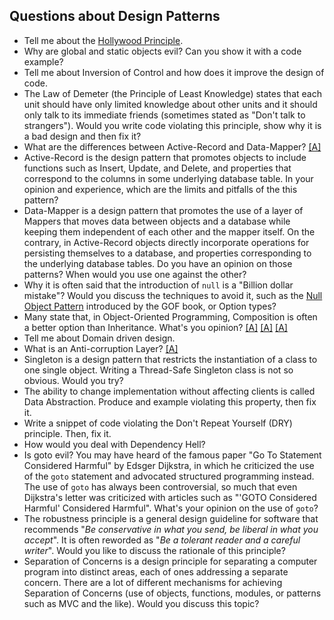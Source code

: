 ## Questions about Design Patterns

* Tell me about the [Hollywood Principle](https://en.wikipedia.org/wiki/Hollywood_principle).
* Why are global and static objects evil? Can you show it with a code example?
* Tell me about Inversion of Control and how does it improve the design of code.
* The Law of Demeter (the Principle of Least Knowledge) states that each unit should have only limited knowledge about other units and it should only talk to its immediate friends (sometimes stated as "Don't talk to strangers"). Would you write code violating this principle, show why it is a bad design and then fix it?
* What are the differences between Active-Record and Data-Mapper? [[A]](http://culttt.com/2014/06/18/whats-difference-active-record-data-mapper/)
* Active-Record is the design pattern that promotes objects to include functions such as Insert, Update, and Delete, and properties that correspond to the columns in some underlying database table. In your opinion and experience, which are the limits and pitfalls of the this pattern?
* Data-Mapper is a design pattern that promotes the use of a layer of Mappers that moves data between objects and a database while keeping them independent of each other and the mapper itself. On the contrary, in Active-Record objects directly incorporate operations for persisting themselves to a database, and properties corresponding to the underlying database tables. Do you have an opinion on those patterns? When would you use one against the other?
* Why it is often said that the introduction of `null` is a "Billion dollar mistake"? Would you discuss the techniques to avoid it, such as the [Null Object Pattern](http://www.tutorialspoint.com/design_pattern/null_object_pattern.htm) introduced by the GOF book, or Option types?
* Many state that, in Object-Oriented Programming, Composition is often a better option than Inheritance. What's you opinion? [[A]](http://stackoverflow.com/questions/2399544/difference-between-inheritance-and-composition) [[A]](http://stackoverflow.com/questions/49002/prefer-composition-over-inheritance) [[A]](https://en.m.wikipedia.org/wiki/Tony_Hoare)
* Tell me about Domain driven design.
* What is an Anti-corruption Layer? [[A]](http://programmers.stackexchange.com/questions/184464/what-is-an-anti-corruption-layer-and-how-is-it-used)
* Singleton is a design pattern that restricts the instantiation of a class to one single object. Writing a Thread-Safe Singleton class is not so obvious. Would you try?
* The ability to change implementation without affecting clients is called Data Abstraction. Produce and example violating this property, then fix it.
* Write a snippet of code violating the Don't Repeat Yourself (DRY) principle. Then, fix it.
* How would you deal with Dependency Hell?
* Is goto evil? You may have heard of the famous paper "Go To Statement Considered Harmful" by Edsger Dijkstra, in which he criticized the use of the `goto` statement and advocated structured programming instead. The use of `goto` has always been controversial, so much that even Dijkstra's letter was criticized with articles such as "'GOTO Considered Harmful' Considered Harmful". What's your opinion on the use of `goto`?
* The robustness principle is a general design guideline for software that recommends "*Be conservative in what you send, be liberal in what you accept*". It is often reworded as "*Be a tolerant reader and a careful writer*". Would you like to discuss the rationale of this principle?
* Separation of Concerns is a design principle for separating a computer program into distinct areas, each of ones addressing a separate concern. There are a lot of different mechanisms for achieving Separation of Concerns (use of objects, functions, modules, or patterns such as MVC and the like). Would you discuss this topic?
